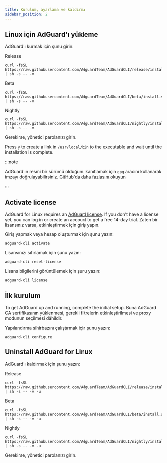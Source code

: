 ```yaml
---
title: Kurulum, ayarlama ve kaldırma
sidebar_position: 2
---
```


## Linux için AdGuard'ı yükleme

AdGuard'ı kurmak için şunu girin:

Release

```
curl -fsSL https://raw.githubusercontent.com/AdguardTeam/AdGuardCLI/release/install.sh | sh -s -- -v
```

Beta

```
curl -fsSL https://raw.githubusercontent.com/AdguardTeam/AdGuardCLI/beta/install.sh | sh -s -- -v
```

Nightly

```
curl -fsSL https://raw.githubusercontent.com/AdguardTeam/AdGuardCLI/nightly/install.sh | sh -s -- -v
```

Gerekirse, yönetici parolanızı girin.

Press `y` to create a link in `/usr/local/bin` to the executable and wait until the installation is complete.

:::note

AdGuard'ın resmi bir sürümü olduğunu kanıtlamak için `gpg` aracını kullanarak imzayı doğrulayabilirsiniz. [GitHub'da daha fazlasını okuyun](https://github.com/AdguardTeam/AdGuardCLI?tab=readme-ov-file#verify-releases)

:::

## Activate license

AdGuard for Linux requires an [AdGuard license](https://adguard.com/license.html). If you don't have a license yet, you can log in or create an account to get a free 14-day trial. Zaten bir lisansınız varsa, etkinleştirmek için giriş yapın.

Giriş yapmak veya hesap oluşturmak için şunu yazın:

```
adguard-cli activate
```

Lisansınızı sıfırlamak için şunu yazın:

```
adguard-cli reset-license
```

Lisans bilgilerini görüntülemek için şunu yazın:

```
adguard-cli license
```

## İlk kurulum

To get AdGuard up and running, complete the initial setup. Buna AdGuard CA sertifikasının yüklenmesi, gerekli filtrelerin etkinleştirilmesi ve proxy modunun seçilmesi dâhildir.

Yapılandırma sihirbazını çalıştırmak için şunu yazın:

```
adguard-cli configure
```

## Uninstall AdGuard for Linux

AdGuard'ı kaldırmak için şunu yazın:

Release

```
curl -fsSL https://raw.githubusercontent.com/AdguardTeam/AdGuardCLI/release/install.sh | sh -s -- -v -u
```

Beta

```
curl -fsSL https://raw.githubusercontent.com/AdguardTeam/AdGuardCLI/beta/install.sh | sh -s -- -v -u
```

Nightly

```
curl -fsSL https://raw.githubusercontent.com/AdguardTeam/AdGuardCLI/nightly/install.sh | sh -s -- -v -u
```

Gerekirse, yönetici parolanızı girin.
